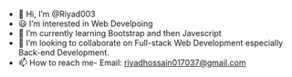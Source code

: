 - 👋 Hi, I’m @Riyad003
- 😃 I’m interested in Web Develpoing
- 📝 I’m currently learning Bootstrap and then Javescript
- 💞️ I’m looking to collaborate on Full-stack Web Development especially Back-end Development.
- 📫 How to reach me- Email: riyadhossain017037@gmail.com

